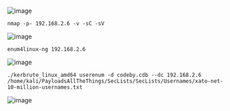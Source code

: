 ![image](https://github.com/stensil4rt/CodeBy/assets/62753044/c16212f1-d41a-4d2b-a75a-691ecc0b5fe8)
```
nmap -p- 192.168.2.6 -v -sC -sV
```
![image](https://github.com/stensil4rt/CodeBy/assets/62753044/d7b61cca-0808-4a02-ab7c-560608ea7f29)
```
enum4linux-ng 192.168.2.6
```
![image](https://github.com/stensil4rt/CodeBy/assets/62753044/bd453887-4dea-4225-9bde-d773b70e44ad)
```
./kerbrute_linux_amd64 userenum -d codeby.cdb --dc 192.168.2.6 /home/kali/PayloadsAllTheThings/SecLists/SecLists/Usernames/xato-net-10-million-usernames.txt
```
![image](https://github.com/stensil4rt/CodeBy/assets/62753044/941e6f33-2a43-40df-bdf1-511c56f6a494)


